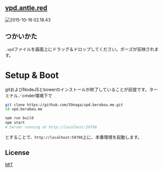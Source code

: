 [vpd.antle.red](http://vpd.antle.red/)
---

![2015-10-16 02.18.43](https://cloud.githubusercontent.com/assets/1548478/10521810/aad3d9aa-73ac-11e5-83dc-3b5efe921949.png)

## つかいかた

`.vpd`ファイルを画面上にドラッグ＆ドロップしてください。ポーズが反映されます。

# Setup & Boot

gitおよびNodeJSとbowerのインストールが終了していることが前提です。ターミナル／cmder環境下で

```bash
git clone https://github.com/59naga/vpd.berabou.me.git
cd vpd.berabou.me

npm run build
npm start
# Server running at http://localhost:59798
```

とすることで、`http://localhost:59798`上に、本番環境を起動します。

License
---
[MIT][License]

[License]: http://59naga.mit-license.org/
